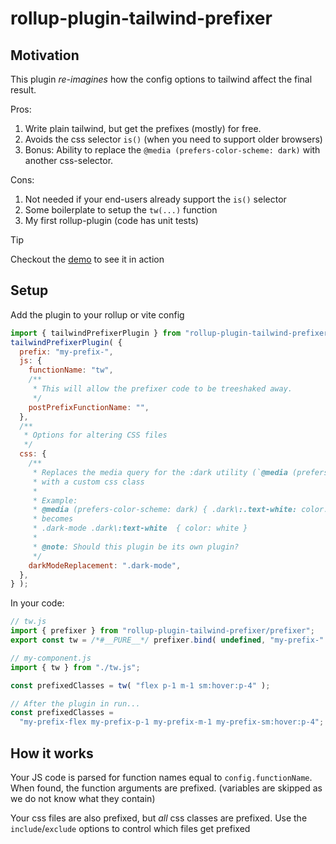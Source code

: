# rollup-plugin-tailwind-prefixer

## Motivation

This plugin _re-imagines_ how the config options to tailwind affect the final result.

Pros:

1. Write plain tailwind, but get the prefixes (mostly) for free.
2. Avoids the css selector `is()` (when you need to support older browsers)
3. Bonus: Ability to replace the `@media (prefers-color-scheme: dark)` with another css-selector.

Cons:

1. Not needed if your end-users already support the `is()` selector
2. Some boilerplate to setup the `tw(...)` function
3. My first rollup-plugin (code has unit tests)

> [!TIP]
> Checkout the [demo](https://stackblitz.com/edit/vitejs-vite-ozmt7k?file=src%2Fmain.ts) to see it in action

## Setup

Add the plugin to your rollup or vite config

```js
import { tailwindPrefixerPlugin } from "rollup-plugin-tailwind-prefixer";
tailwindPrefixerPlugin( {
  prefix: "my-prefix-",
  js: {
    functionName: "tw",
    /**
     * This will allow the prefixer code to be treeshaked away.
     */
    postPrefixFunctionName: "",
  },
  /**
   * Options for altering CSS files
   */
  css: {
    /**
     * Replaces the media query for the :dark utility (`@media (prefers-color-scheme: dark)`)
     * with a custom css class
     *
     * Example:
     * @media (prefers-color-scheme: dark) { .dark\:.text-white: color: white }
     * becomes
     * .dark-mode .dark\:text-white  { color: white }
     *
     * @note: Should this plugin be its own plugin?
     */
    darkModeReplacement: ".dark-mode",
  },
} );
```

In your code:

```js
// tw.js
import { prefixer } from "rollup-plugin-tailwind-prefixer/prefixer";
export const tw = /*#__PURE__*/ prefixer.bind( undefined, "my-prefix-" );

// my-component.js
import { tw } from "./tw.js";

const prefixedClasses = tw( "flex p-1 m-1 sm:hover:p-4" );

// After the plugin in run...
const prefixedClasses =
  "my-prefix-flex my-prefix-p-1 my-prefix-m-1 my-prefix-sm:hover:p-4";
```

## How it works

Your JS code is parsed for function names equal to `config.functionName`. When found, the function arguments are prefixed. (variables are skipped as we do not know what they contain)

Your css files are also prefixed, but _all_ css classes are prefixed. Use the `include`/`exclude` options to control which files get prefixed
